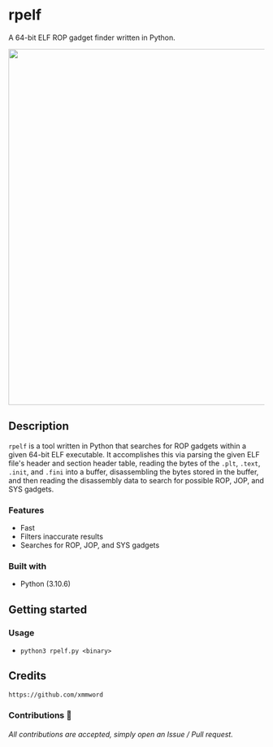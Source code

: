 # rpelf
A 64-bit ELF ROP gadget finder written in Python. 

<div align="center">
    <img src="https://user-images.githubusercontent.com/105472509/197366603-0a5e60a5-c2d3-42c3-b52c-0f4c8bfa0b0e.png" width="700px"><br>
</div>

## Description
`rpelf` is a tool written in Python that searches for ROP gadgets within a given 64-bit ELF executable. It accomplishes this via parsing the given ELF file's
header and section header table, reading the bytes of the `.plt`, `.text`, `.init`, and `.fini` into a buffer, disassembling the bytes stored in the buffer,
and then reading the disassembly data to search for possible ROP, JOP, and SYS gadgets.

### Features
- Fast
- Filters inaccurate results
- Searches for ROP, JOP, and SYS gadgets

### Built with
- Python (3.10.6)

## Getting started
### Usage
- `python3 rpelf.py <binary>`

## Credits
```
https://github.com/xmmword
```
### Contributions 🎉
###### All contributions are accepted, simply open an Issue / Pull request.
